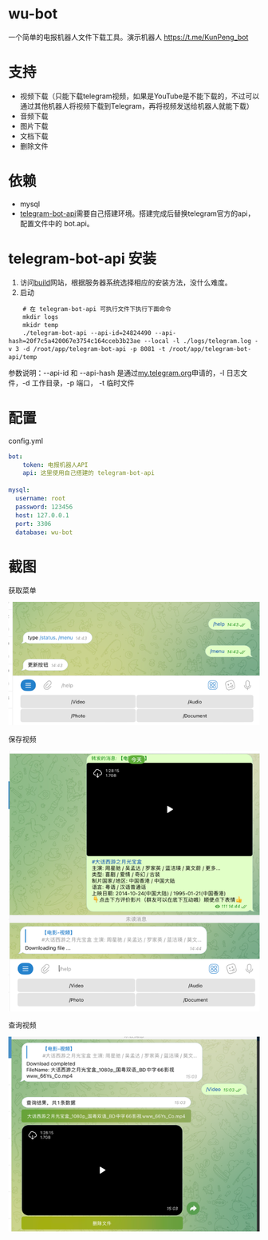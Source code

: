 # wu-bot
一个简单的电报机器人文件下载工具。演示机器人 https://t.me/KunPeng_bot

# 支持
* 视频下载（只能下载telegram视频，如果是YouTube是不能下载的，不过可以通过其他机器人将视频下载到Telegram，再将视频发送给机器人就能下载）
* 音频下载
* 图片下载
* 文档下载
* 删除文件

# 依赖
* mysql
* [telegram-bot-api](https://github.com/tdlib/telegram-bot-api.git)需要自己搭建环境。搭建完成后替换telegram官方的api，配置文件中的 bot.api。

# telegram-bot-api 安装
1. 访问[build](https://tdlib.github.io/telegram-bot-api/build.html)网站，根据服务器系统选择相应的安装方法，没什么难度。
2. 启动
``` shell
    # 在 telegram-bot-api 可执行文件下执行下面命令
    mkdir logs
    mkidr temp
    ./telegram-bot-api --api-id=24824490 --api-hash=20f7c5a420067e3754c164cceb3b23ae --local -l ./logs/telegram.log -v 3 -d /root/app/telegram-bot-api -p 8081 -t /root/app/telegram-bot-api/temp
```
参数说明：--api-id 和 --api-hash 是通过[my.telegram.org](https://my.telegram.org/auth)申请的，-l 日志文件，-d 工作目录，-p 端口， -t 临时文件

# 配置
config.yml
```yaml
bot:
    token: 电报机器人API
    api: 这里使用自己搭建的 telegram-bot-api

mysql:
  username: root
  password: 123456
  host: 127.0.0.1
  port: 3306
  database: wu-bot
```

# 截图

获取菜单

![img.png](img/img.png)

保存视频

![img.png](img/img1.png)

查询视频

![img.png](img/img2.png)
